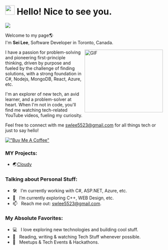 # <img src="https://emojis.slackmojis.com/emojis/images/1531849430/4246/blob-sunglasses.gif?1531849430" width="30"/> Hello! Nice to see you.
![](https://komarev.com/ghpvc/?username=your-github-username&color=blueviolet)

<p>Welcome to my page🌎 </br> I'm <b>Sei Lee</b>, Software Developer in Toronto, Canada</b>.</p>

<img align="right" alt="GIF" src="https://github.com/abhisheknaiidu/abhisheknaiidu/blob/master/code.gif?raw=true" width="250" height="200" />

I have a passion for problem-solving and pioneering first-principle thinking, driven by purpose and fueled by the challenge of finding solutions, with a strong foundation in C#, Nodejs, MongoDB, React, Azure, etc. 

I'm an explorer of new tech, an avid learner, and a problem-solver at heart. When I'm not in code, you'll find me watching tech-related YouTube videos, fueling my curiosity.

Feel free to connect with me swlee5523@gmail.com for all things tech or just to say hello!

[!["Buy Me A Coffee"](https://www.buymeacoffee.com/assets/img/custom_images/orange_img.png)](https://www.buymeacoffee.com/luthentic)

### MY Projects:
- 🌏[Cloudy](https://github.com/luthentic/FileSharingWeb)

### Talking about Personal Stuff:

- 🛠 &nbsp; I’m currently working with C#, ASP.NET, Azure, etc.
- 🚀 &nbsp; I’m currently exploring C++, WEB Design, etc.
- 📫 &nbsp; Reach me out: swlee5523@gmail.com.

### My Absolute Favorites:

- 💻 &nbsp; I love exploring new technologies and building cool stuff.
- 📰 &nbsp; Reading, writing & watching Tech Stuff whenever possible.
- 🍕 &nbsp; Meetups & Tech Events & Hackathons.





